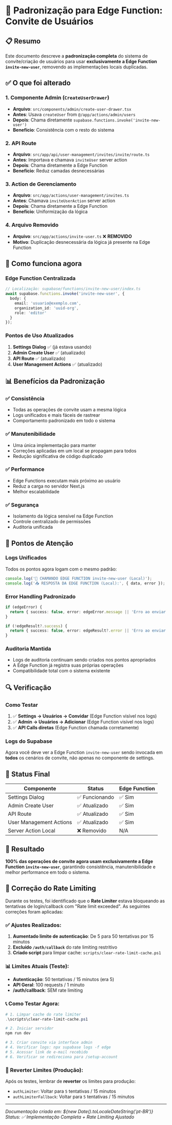 # 🚀 Padronização para Edge Function: Convite de Usuários

## 📋 Resumo
Este documento descreve a **padronização completa** do sistema de convite/criação de usuários para usar **exclusivamente a Edge Function `invite-new-user`**, removendo as implementações locais duplicadas.

## ✅ O que foi alterado

### 1. **Componente Admin (`CreateUserDrawer`)**
- **Arquivo**: `src/components/admin/create-user-drawer.tsx`
- **Antes**: Usava `createUser` from `@/app/actions/admin/users`
- **Depois**: Chama diretamente `supabase.functions.invoke('invite-new-user')`
- **Benefício**: Consistência com o resto do sistema

### 2. **API Route**
- **Arquivo**: `src/app/api/user-management/invites/invite/route.ts`
- **Antes**: Importava e chamava `inviteUser` server action
- **Depois**: Chama diretamente a Edge Function
- **Benefício**: Reduz camadas desnecessárias

### 3. **Action de Gerenciamento**  
- **Arquivo**: `src/app/actions/user-management/invites.ts`
- **Antes**: Chamava `inviteUserAction` server action
- **Depois**: Chama diretamente a Edge Function
- **Benefício**: Uniformização da lógica

### 4. **Arquivo Removido**
- **Arquivo**: `src/app/actions/invite-user.ts` ❌ **REMOVIDO**
- **Motivo**: Duplicação desnecessária da lógica já presente na Edge Function

## 🔧 Como funciona agora

### **Edge Function Centralizada**
```typescript
// Localização: supabase/functions/invite-new-user/index.ts
await supabase.functions.invoke('invite-new-user', {
  body: {
    email: 'usuario@exemplo.com',
    organization_id: 'uuid-org',
    role: 'editor'
  }
});
```

### **Pontos de Uso Atualizados**
1. **Settings Dialog** ✅ (já estava usando)
2. **Admin Create User** ✅ (atualizado)
3. **API Route** ✅ (atualizado)  
4. **User Management Actions** ✅ (atualizado)

## 📊 Benefícios da Padronização

### ✅ **Consistência**
- Todas as operações de convite usam a mesma lógica
- Logs unificados e mais fáceis de rastrear
- Comportamento padronizado em todo o sistema

### ✅ **Manutenibilidade**
- Uma única implementação para manter
- Correções aplicadas em um local se propagam para todos
- Redução significativa de código duplicado

### ✅ **Performance**
- Edge Functions executam mais próximo ao usuário
- Reduz a carga no servidor Next.js
- Melhor escalabilidade

### ✅ **Segurança**
- Isolamento da lógica sensível na Edge Function
- Controle centralizado de permissões
- Auditoria unificada

## 🚨 Pontos de Atenção

### **Logs Unificados**
Todos os pontos agora logam com o mesmo padrão:
```typescript
console.log('🚀 CHAMANDO EDGE FUNCTION invite-new-user (Local)');
console.log('📥 RESPOSTA DA EDGE FUNCTION (Local):', { data, error });
```

### **Error Handling Padronizado**
```typescript
if (edgeError) {
  return { success: false, error: edgeError.message || 'Erro ao enviar convite.' };
}

if (!edgeResult?.success) {
  return { success: false, error: edgeResult?.error || 'Erro ao enviar convite.' };
}
```

### **Auditoria Mantida**
- Logs de auditoria continuam sendo criados nos pontos apropriados
- A Edge Function já registra suas próprias operações
- Compatibilidade total com o sistema existente

## 🔍 Verificação

### **Como Testar**
1. ✅ **Settings → Usuários → Convidar** (Edge Function visível nos logs)
2. ✅ **Admin → Usuários → Adicionar** (Edge Function visível nos logs)  
3. ✅ **API Calls diretas** (Edge Function chamada corretamente)

### **Logs do Supabase**
Agora você deve ver a Edge Function `invite-new-user` sendo invocada em **todos** os cenários de convite, não apenas no componente de settings.

## 📝 Status Final

| Componente | Status | Edge Function |
|------------|--------|---------------|
| Settings Dialog | ✅ Funcionando | ✅ Sim |
| Admin Create User | ✅ Atualizado | ✅ Sim |
| API Route | ✅ Atualizado | ✅ Sim |
| User Management Actions | ✅ Atualizado | ✅ Sim |
| Server Action Local | ❌ Removido | N/A |

## 🎯 Resultado

**100% das operações de convite agora usam exclusivamente a Edge Function `invite-new-user`**, garantindo consistência, manutenibilidade e melhor performance em todo o sistema.

## 🔧 Correção do Rate Limiting

Durante os testes, foi identificado que o **Rate Limiter** estava bloqueando as tentativas de login/callback com "Rate limit exceeded". As seguintes correções foram aplicadas:

### ✅ **Ajustes Realizados:**

1. **Aumentado limite de autenticação**: De 5 para 50 tentativas por 15 minutos
2. **Excluído `/auth/callback`** do rate limiting restritivo  
3. **Criado script** para limpar cache: `scripts/clear-rate-limit-cache.ps1`

### 📊 **Limites Atuais (Teste):**
- **Autenticação**: 50 tentativas / 15 minutos (era 5)
- **API Geral**: 100 requests / 1 minuto  
- **/auth/callback**: SEM rate limiting

### 📞 **Como Testar Agora:**

```powershell
# 1. Limpar cache do rate limiter
.\scripts\clear-rate-limit-cache.ps1

# 2. Iniciar servidor  
npm run dev

# 3. Criar convite via interface admin
# 4. Verificar logs: npx supabase logs -f edge
# 5. Acessar link de e-mail recebido
# 6. Verificar se redireciona para /setup-account
```

### 🔄 **Reverter Limites (Produção):**

Após os testes, lembrar de **reverter** os limites para produção:
- `authLimiter`: Voltar para `5` tentativas / 15 minutos
- `authLimiterFallback`: Voltar para `5` tentativas / 15 minutos

---

*Documentação criada em: ${new Date().toLocaleDateString('pt-BR')}*
*Status: ✅ Implementação Completa + Rate Limiting Ajustado* 